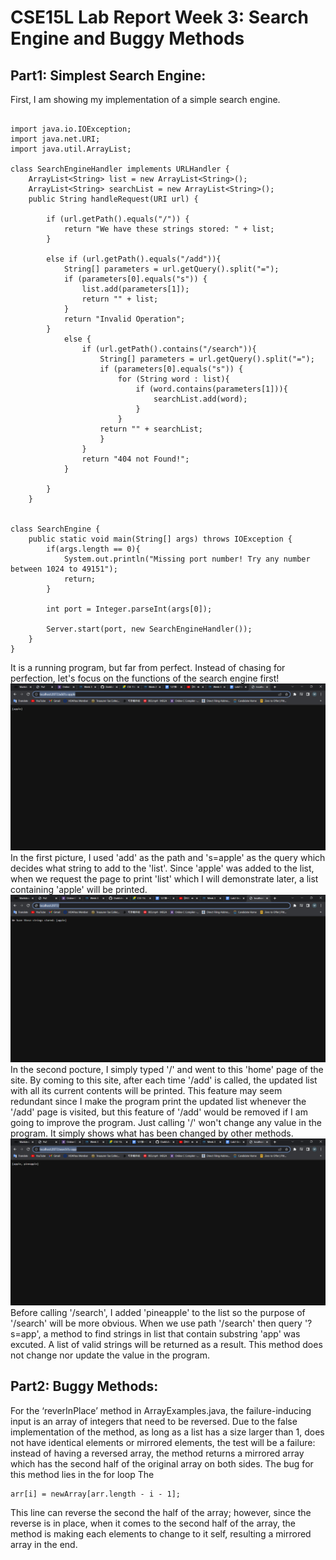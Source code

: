 # CSE15L Lab Report Week 3: Search Engine and Buggy Methods
## Part1: Simplest Search Engine:
First, I am showing my implementation of a simple search engine.

```

import java.io.IOException;
import java.net.URI;
import java.util.ArrayList;

class SearchEngineHandler implements URLHandler {
    ArrayList<String> list = new ArrayList<String>();
    ArrayList<String> searchList = new ArrayList<String>();
    public String handleRequest(URI url) {

        if (url.getPath().equals("/")) {
            return "We have these strings stored: " + list;
        } 

        else if (url.getPath().equals("/add")){
            String[] parameters = url.getQuery().split("=");
            if (parameters[0].equals("s")) {
                list.add(parameters[1]);
                return "" + list;
            }
            return "Invalid Operation";
        }
            else {
                if (url.getPath().contains("/search")){
                    String[] parameters = url.getQuery().split("=");
                    if (parameters[0].equals("s")) {
                        for (String word : list){
                            if (word.contains(parameters[1])){
                                searchList.add(word);
                            }       
                        }      
                    return "" + searchList;
                    }
                }
                return "404 not Found!";
            }
        
        }
    }


class SearchEngine {
    public static void main(String[] args) throws IOException {
        if(args.length == 0){
            System.out.println("Missing port number! Try any number between 1024 to 49151");
            return;
        }

        int port = Integer.parseInt(args[0]);

        Server.start(port, new SearchEngineHandler());
    }
}
```
It is a running program, but far from perfect. Instead of chasing for perfection, let's focus on the functions of the search engine first!
![Add](CSE15L-Week3-SearchEngine-Add.png)
In the first picture, I used 'add' as the path and 's=apple' as the query which decides what string to add to the 'list'. Since 'apple' was added to the list, when we request the page to print 'list' which I will demonstrate later, a list containing 'apple' will be printed.
![Home](CSE15L-Week3-SearchEngine-Home.png)
In the second pocture, I simply typed '/' and went to this 'home' page of the site. By coming to this site, after each time '/add' is called, the updated list with all its current contents will be printed. This feature may seem redundant since I make the program print the updated list whenever the '/add' page is visited, but this feature of '/add' would be removed if I am going to improve the program. Just calling '/' won't change any value in the program. It simply shows what has been changed by other methods.
![Search](CSE15L-Week3-SearchEngine-Search.png) 
Before calling '/search', I added 'pineapple' to the list so the purpose of '/search' will be more obvious. When we use path '/search' then query '?s=app', a method to find strings in list that contain substring 'app' was excuted. A list of valid strings will be returned as a result. This method does not change nor update the value in the program.
## Part2: Buggy Methods:
For the ‘reverInPlace’ method in ArrayExamples.java, the failure-inducing input is an array of integers that need to be reversed. Due to the false implementation of the method, as long as a list has a size larger than 1, does not have identical elements or mirrored elements, the test will be a failure: instead of having a reversed array, the method returns a mirrored array which has the second half of the original array on both sides. 
The bug for this method lies in the for loop
The
``` 
arr[i] = newArray[arr.length - i - 1];
```
This line can reverse the second the half of the array; however, since the reverse is in place, when it comes to the second half of the array, the method is making each elements to change to it self, resulting a mirrored array in the end.
